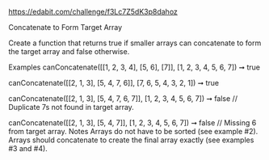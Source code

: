 https://edabit.com/challenge/f3Lc7Z5dK3p8dahoz

Concatenate to Form Target Array

Create a function that returns true if smaller arrays can concatenate to form the target array and false otherwise.

Examples
canConcatenate([[1, 2, 3, 4], [5, 6], [7]], [1, 2, 3, 4, 5, 6, 7]) ➞ true

canConcatenate([[2, 1, 3], [5, 4, 7, 6]], [7, 6, 5, 4, 3, 2, 1]) ➞ true

canConcatenate([[2, 1, 3], [5, 4, 7, 6, 7]], [1, 2, 3, 4, 5, 6, 7]) ➞ false
// Duplicate 7s not found in target array.

canConcatenate([[2, 1, 3], [5, 4, 7]], [1, 2, 3, 4, 5, 6, 7]) ➞ false
// Missing 6 from target array.
Notes
Arrays do not have to be sorted (see example #2).
Arrays should concatenate to create the final array exactly (see examples #3 and #4).